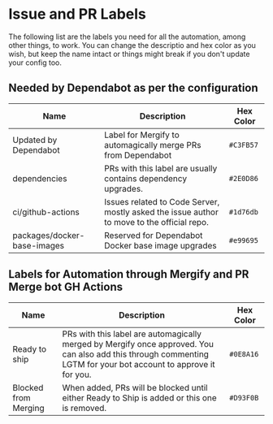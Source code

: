 # Issue and PR Labels

The following list are the labels you need for all the automation, among other things, to work. You can change the descriptio and hex color as you wish, but keep the name intact or things might break if you don't update your config too.

## Needed by Dependabot as per the configuration

| Name | Description | Hex Color |
| --- | --- | --- |
| Updated by Dependabot | Label for Mergify to automagically merge PRs from Dependabot | `#C3FB57` |
| dependencies | PRs with this label are usually contains dependency upgrades.| `#2E0D86` |
| ci/github-actions | Issues related to Code Server, mostly asked the issue author to move to the official repo. | `#1d76db` |
| packages/docker-base-images| Reserved for Dependabot Docker base image upgrades | `#e99695` |

## Labels for Automation through Mergify and PR Merge bot GH Actions

| Name | Description | Hex Color |
| --- | --- | --- |
| Ready to ship | PRs with this label are automagically merged by Mergify once approved. You can also add this through commenting LGTM for your bot account to approve it for you. | `#0E8A16` |
| Blocked from Merging | When added, PRs will be blocked until either Ready to Ship is added or this one is removed. | `#D93F0B` |
